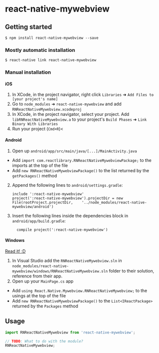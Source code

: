 
# react-native-mywebview

## Getting started

`$ npm install react-native-mywebview --save`

### Mostly automatic installation

`$ react-native link react-native-mywebview`

### Manual installation


#### iOS

1. In XCode, in the project navigator, right click `Libraries` ➜ `Add Files to [your project's name]`
2. Go to `node_modules` ➜ `react-native-mywebview` and add `RNReactNativeMywebview.xcodeproj`
3. In XCode, in the project navigator, select your project. Add `libRNReactNativeMywebview.a` to your project's `Build Phases` ➜ `Link Binary With Libraries`
4. Run your project (`Cmd+R`)<

#### Android

1. Open up `android/app/src/main/java/[...]/MainActivity.java`
  - Add `import com.reactlibrary.RNReactNativeMywebviewPackage;` to the imports at the top of the file
  - Add `new RNReactNativeMywebviewPackage()` to the list returned by the `getPackages()` method
2. Append the following lines to `android/settings.gradle`:
  	```
  	include ':react-native-mywebview'
  	project(':react-native-mywebview').projectDir = new File(rootProject.projectDir, 	'../node_modules/react-native-mywebview/android')
  	```
3. Insert the following lines inside the dependencies block in `android/app/build.gradle`:
  	```
      compile project(':react-native-mywebview')
  	```

#### Windows
[Read it! :D](https://github.com/ReactWindows/react-native)

1. In Visual Studio add the `RNReactNativeMywebview.sln` in `node_modules/react-native-mywebview/windows/RNReactNativeMywebview.sln` folder to their solution, reference from their app.
2. Open up your `MainPage.cs` app
  - Add `using React.Native.Mywebview.RNReactNativeMywebview;` to the usings at the top of the file
  - Add `new RNReactNativeMywebviewPackage()` to the `List<IReactPackage>` returned by the `Packages` method


## Usage
```javascript
import RNReactNativeMywebview from 'react-native-mywebview';

// TODO: What to do with the module?
RNReactNativeMywebview;
```
  